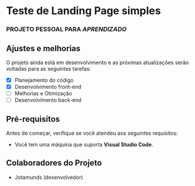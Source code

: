 # Teste de Landing Page simples
### **PROJETO PESSOAL PARA _APRENDIZADO_**
## Ajustes e melhorias

O projeto ainda está em desenvolvimento e as próximas atualizações serão voltadas para as seguintes tarefas:

- [x] Planejamento do código
- [x] Desenvolvimento front-end
- [ ] Melhorias e Otimização
- [ ] Desenvolvimento back-end
      
## Pré-requisitos
Antes de começar, verifique se você atendeu aos seguintes requisitos:

- Você tem uma máquina que suporta **Visual Studio Code**.

## Colaboradores do Projeto
- Jotamunds (desenvolvedor)
